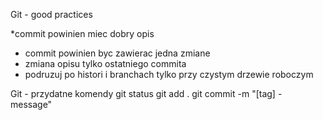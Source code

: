 Git - good practices

*commit powinien miec dobry opis
* commit powinien byc zawierac jedna zmiane
* zmiana opisu tylko ostatniego commita
* podruzuj po histori i branchach tylko przy czystym drzewie roboczym

Git - przydatne komendy
git status
git add .
git commit -m "[tag] - message"